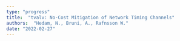 ```yaml
---
type: "progress"
title:  "tvalv: No-Cost Mitigation of Network Timing Channels"
authors:  "Hedam, N., Bruni, A., Rafnsson W."
date: "2022-02-27"
---
```

